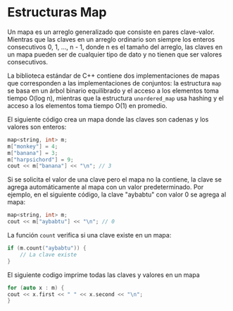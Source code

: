 # Estructuras Map

Un mapa es un arreglo generalizado que consiste en pares clave-valor. Mientras que las claves en un arreglo ordinario son siempre los enteros consecutivos 0, 1, ..., n - 1, donde n es el tamaño del arreglo, las claves en un mapa pueden ser de cualquier tipo de dato y no tienen que ser valores consecutivos.

La biblioteca estándar de C++ contiene dos implementaciones de mapas que corresponden a las implementaciones de conjuntos: la estructura `map` se basa en un árbol binario equilibrado y el acceso a los elementos toma tiempo O(log n), mientras que la estructura `unordered_map` usa hashing y el acceso a los elementos toma tiempo O(1) en promedio.

El siguiente código crea un mapa donde las claves son cadenas y los valores son enteros:

```cpp
map<string, int> m;
m["monkey"] = 4;
m["banana"] = 3;
m["harpsichord"] = 9;
cout << m["banana"] << "\n"; // 3
```

Si se solicita el valor de una clave pero el mapa no la contiene, la clave se agrega automáticamente al mapa con un valor predeterminado. Por ejemplo, en el siguiente código, la clave "aybabtu" con valor 0 se agrega al mapa:

```cpp
map<string, int> m;
cout << m["aybabtu"] << "\n"; // 0
```

La función `count` verifica si una clave existe en un mapa:

```cpp
if (m.count("aybabtu")) {
    // La clave existe
}
```

El siguiente codigo imprime todas las claves y valores en un mapa

```cpp
for (auto x : m) {
cout << x.first << " " << x.second << "\n";
}
```

